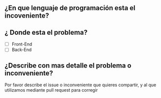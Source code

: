 
## ¿En que lenguaje de programación esta el incoveniente?

## ¿ Donde esta el problema?
- [ ] Front-End
- [ ] Back-End

## ¿Describe con mas detalle el problema o inconveniente?
Por favor describe el issue o inconveniente que quieres compartir, y al que utilizamos mediante pull request para corregir



